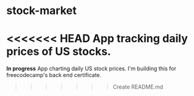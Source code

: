 # stock-market
<<<<<<< HEAD
App tracking daily prices of US stocks.
=======
<b>In progress</b>
App charting daily US stock prices.
I'm building this for freecodecamp's back end certificate.
>>>>>>> Create README.md
